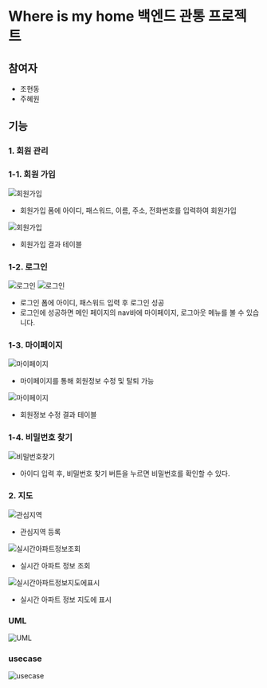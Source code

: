 # Where is my home 백엔드 관통 프로젝트

## 참여자
- 조현동
- 주혜원

## 기능
### 1. 회원 관리
### 1-1. 회원 가입
![회원가입](/README_IMG/%ED%9A%8C%EC%9B%90%EA%B0%80%EC%9E%85.PNG)
- 회원가입 폼에 아이디, 패스워드, 이름, 주소, 전화번호를 입력하여 회원가입

![회원가입](/README_IMG/%ED%9A%8C%EC%9B%90%EA%B0%80%EC%9E%85%EA%B2%B0%EA%B3%BC%ED%85%8C%EC%9D%B4%EB%B8%94.PNG)
- 회원가입 결과 테이블

### 1-2. 로그인
![로그인](/README_IMG/%EB%A1%9C%EA%B7%B8%EC%9D%B8.PNG)
![로그인](/README_IMG/%EB%A1%9C%EA%B7%B8%EC%9D%B8%ED%9B%84%20%EC%83%81%EB%8B%A8%20%EB%A9%94%EB%89%B4%20%EB%B3%80%EA%B2%BD.PNG)
- 로그인 폼에 아이디, 패스워드 입력 후 로그인 성공
- 로그인에 성공하면 메인 페이지의 nav바에 마이페이지, 로그아웃 메뉴를 볼 수 있습니다.

### 1-3. 마이페이지
![마이페이지](/README_IMG/%EB%A7%88%EC%9D%B4%ED%8E%98%EC%9D%B4%EC%A7%80%EC%97%90%EC%84%9C%20%EC%A0%95%EB%B3%B4%20%EC%88%98%EC%A0%95%20%EA%B0%80%EB%8A%A5.PNG)
- 마이페이지를 통해 회원정보 수정 및 탈퇴 가능

![마이페이지](/README_IMG/%ED%9A%8C%EC%9B%90%EC%A0%95%EB%B3%B4%20%EC%88%98%EC%A0%95%20%EA%B2%B0%EA%B3%BC%20%ED%85%8C%EC%9D%B4%EB%B8%94.PNG)
- 회원정보 수정 결과 테이블

### 1-4. 비밀번호 찾기
![비밀번호찾기](/README_IMG/%EB%B9%84%EB%B0%80%EB%B2%88%ED%98%B8%EC%B0%BE%EA%B8%B0.PNG)
- 아이디 입력 후, 비밀번호 찾기 버튼을 누르면 비밀번호를 확인할 수 있다.


### 2. 지도
![관심지역](/README_IMG/roi.gif)
- 관심지역 등록

![실시간아파트정보조회](/README_IMG/search1.gif)
- 실시간 아파트 정보 조회

![실시간아파트정보지도에표시](/README_IMG/search2.gif)
- 실시간 아파트 정보 지도에 표시

### UML
![UML](/README_IMG/UML.PNG)

### usecase
![usecase](/README_IMG/usecase.png)